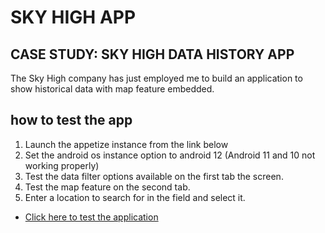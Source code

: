 # SKY HIGH APP

## CASE STUDY: SKY HIGH DATA HISTORY APP

The Sky High company has just employed me to build an application to show historical data
with map feature embedded.

## how to test the app

1. Launch the appetize instance from the link below
2. Set the android os instance option to android 12 (Android 11 and 10 not working properly)
3. Test the data filter options available on the first tab the screen.
4. Test the map feature on the second tab.
5. Enter a location to search for in the field and select it.

- [Click here to test the application](https://appetize.io/app/46q7kd5zq3kvoz3ivssyody4oq?debug=true&device=pixel4&osVersion=11.0&scale=75)
